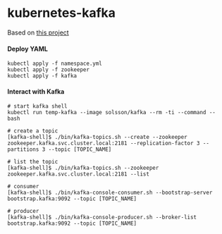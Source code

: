 
# kubernetes-kafka
Based on [this project](https://github.com/Yolean/kubernetes-kafka)

#### Deploy YAML
```
kubectl apply -f namespace.yml
kubectl apply -f zookeeper
kubectl apply -f kafka
```

#### Interact with Kafka
```
# start kafka shell
kubectl run temp-kafka --image solsson/kafka --rm -ti --command -- bash

# create a topic
[kafka-shell]$ ./bin/kafka-topics.sh --create --zookeeper zookeeper.kafka.svc.cluster.local:2181 --replication-factor 3 --partitions 3 --topic [TOPIC_NAME]

# list the topic
[kafka-shell]$ ./bin/kafka-topics.sh --zookeeper zookeeper.kafka.svc.cluster.local:2181 --list

# consumer
[kafka-shell]$ ./bin/kafka-console-consumer.sh --bootstrap-server bootstrap.kafka:9092 --topic [TOPIC_NAME]

# producer
[kafka-shell]$ ./bin/kafka-console-producer.sh --broker-list bootstrap.kafka:9092 --topic [TOPIC_NAME]
```